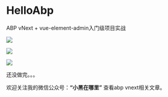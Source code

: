 # HelloAbp
ABP vNext + vue-element-admin入门级项目实战

![](https://img2020.cnblogs.com/blog/610959/202008/610959-20200819225612137-1997525523.png)

![](https://img2020.cnblogs.com/blog/610959/202008/610959-20200819225759445-2050487330.png)

![](https://img2020.cnblogs.com/blog/610959/202008/610959-20200819225844482-1130287626.png)

还没做完。。。

欢迎关注我的微信公众号：**“小黑在哪里”** 查看abp vnext相关文章。
